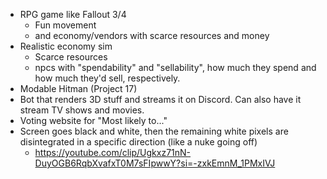 - RPG game like Fallout 3/4
	- Fun movement
	- and economy/vendors with scarce resources and money
- Realistic economy sim
	- Scarce resources
	- npcs with "spendability" and "sellability", how much they spend and how much they'd sell, respectively.
- Modable Hitman (Project 17)
- Bot that renders 3D stuff and streams it on Discord. Can also have it stream TV shows and movies.
- Voting website for "Most likely to..."
- Screen goes black and white, then the remaining white pixels are disintegrated in a specific direction (like a nuke going off)
	- https://youtube.com/clip/Ugkxz71nN-DuyOGB6RqbXvafxT0M7sFIpwwY?si=-zxkEmnM_1PMxIVJ
